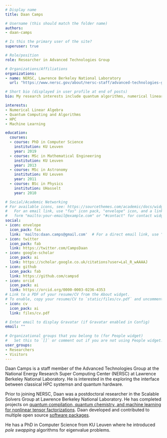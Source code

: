 ```yaml
---
# Display name
title: Daan Camps

# Username (this should match the folder name)
authors:
- daan-camps

# Is this the primary user of the site?
superuser: true

# Role/position
role: Researcher in Advanced Technologies Group

# Organizations/Affiliations
organizations:
- name: NERSC, Lawrence Berkeley National Laboratory
  url: "https://www.nersc.gov/about/nersc-staff/advanced-technologies-group/daan-camps/"

# Short bio (displayed in user profile at end of posts)
bio: My research interests include quantum algorithms, numerical linear algebra, tensor factorization methods and machine learning. I'm particularly interested in studying the interface between HPC and quantum computing.

interests:
- Numerical Linear Algebra
- Quantum Computing and Algorithms
- HPC
- Machine Learning

education:
  courses:
  - course: PhD in Computer Science
    institution: KU Leuven
    year: 2019
  - course: MSc in Mathematical Engineering
    institution: KU Leuven
    year: 2013
  - course: MSc in Astronomy
    institution: KU Leuven
    year: 2011
  - course: BSc in Physics
    institution: UHasselt
    year: 2010

# Social/Academic Networking
# For available icons, see: https://sourcethemes.com/academic/docs/widgets/#icons
#   For an email link, use "fas" icon pack, "envelope" icon, and a link in the
#   form "mailto:your-email@example.com" or "#contact" for contact widget.
social:
- icon: envelope
  icon_pack: fas
  link: 'mailto:daan.camps@gmail.com'  # For a direct email link, use "mailto:test@example.org".
- icon: twitter
  icon_pack: fab
  link: https://twitter.com/CampsDaan
- icon: google-scholar
  icon_pack: ai
  link: https://scholar.google.co.uk/citations?user=Lal_R_wAAAAJ
- icon: github
  icon_pack: fab
  link: https://github.com/campsd
- icon: orcid
  icon_pack: ai
  link: https://orcid.org/0000-0003-0236-4353
# Link to a PDF of your resume/CV from the About widget.
# To enable, copy your resume/CV to `static/files/cv.pdf` and uncomment the lines below.  
- icon: cv
  icon_pack: ai
  link: files/cv.pdf

# Enter email to display Gravatar (if Gravatar enabled in Config)
email: ""
  
# Organizational groups that you belong to (for People widget)
#   Set this to `[]` or comment out if you are not using People widget.  
user_groups:
- Researchers
- Visitors
---
```


Daan Camps is a staff member of the Advanced Technologies Group at the National Energy Research Super Computing Center (NERSC) at Lawrence Berkeley National Laboratory. He is interested in the exploring the interface between classical HPC systemsn and quantum hardware.

Prior to joining NERSC, Daan was a postdoctoral researcher in the Scalable Solvers Group at Lawrence Berkeley National Laboratory. He has completed projects on [quantum compilation, quantum chemistry, and machine learning for nonlinear tensor factorizations](#publications). Daan developed and contributed to multiple open source [software packages](#software).

He has a PhD in Computer Science from KU Leuven where he introduced
*pole swapping* algorithms for eigenvalue problems.